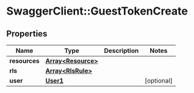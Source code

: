 # SwaggerClient::GuestTokenCreate

## Properties
Name | Type | Description | Notes
------------ | ------------- | ------------- | -------------
**resources** | [**Array&lt;Resource&gt;**](Resource.md) |  | 
**rls** | [**Array&lt;RlsRule&gt;**](RlsRule.md) |  | 
**user** | [**User1**](User1.md) |  | [optional] 

